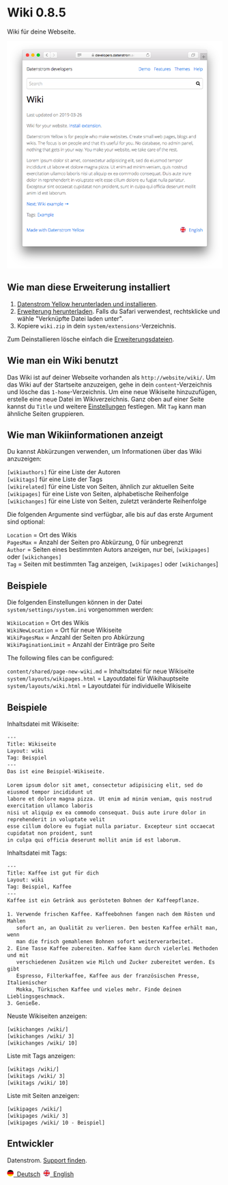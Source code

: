 Wiki 0.8.5
==========
Wiki für deine Webseite.

<p align="center"><img src="wiki-screenshot.png?raw=true" alt="Bildschirmfoto"></p>

## Wie man diese Erweiterung installiert

1. [Datenstrom Yellow herunterladen und installieren](https://github.com/datenstrom/yellow/).
2. [Erweiterung herunterladen](https://github.com/datenstrom/yellow-extensions/raw/master/zip/wiki.zip). Falls du Safari verwendest, rechtsklicke und wähle "Verknüpfte Datei laden unter".
3. Kopiere `wiki.zip` in dein `system/extensions`-Verzeichnis.

Zum Deinstallieren lösche einfach die [Erweiterungsdateien](extension.ini).

## Wie man ein Wiki benutzt

Das Wiki ist auf deiner Webseite vorhanden als `http://website/wiki/`. Um das Wiki auf der Startseite anzuzeigen, gehe in dein `content`-Verzeichnis und lösche das `1-home`-Verzeichnis. Um eine neue Wikiseite hinzuzufügen, erstelle eine neue Datei im Wikiverzeichnis. Ganz oben auf einer Seite kannst du `Title` und weitere [Einstellungen](https://github.com/datenstrom/yellow-extensions/tree/master/features/core#settings) festlegen. Mit `Tag` kann man ähnliche Seiten gruppieren. 

## Wie man Wikiinformationen anzeigt

Du kannst Abkürzungen verwenden, um Informationen über das Wiki anzuzeigen:

`[wikiauthors]` für eine Liste der Autoren  
`[wikitags]` für eine Liste der Tags  
`[wikirelated]` für eine Liste von Seiten, ähnlich zur aktuellen Seite    
`[wikipages]` für eine Liste von Seiten, alphabetische Reihenfolge  
`[wikichanges]` für eine Liste von Seiten, zuletzt veränderte Reihenfolge  

Die folgenden Argumente sind verfügbar, alle bis auf das erste Argument sind optional:

`Location` = Ort des Wikis  
`PagesMax` = Anzahl der Seiten pro Abkürzung, 0 für unbegrenzt  
`Author` = Seiten eines bestimmten Autors anzeigen, nur bei, `[wikipages]` oder `[wikichanges]`  
`Tag` = Seiten mit bestimmten Tag anzeigen, `[wikipages]` oder `[wikichanges`]  

## Beispiele

Die folgenden Einstellungen können in der Datei `system/settings/system.ini` vorgenommen werden:

`WikiLocation` = Ort des Wikis  
`WikiNewLocation` = Ort für neue Wikiseite  
`WikiPagesMax` = Anzahl der Seiten pro Abkürzung  
`WikiPaginationLimit` = Anzahl der Einträge pro Seite  

The following files can be configured:

`content/shared/page-new-wiki.md` = Inhaltsdatei für neue Wikiseite  
`system/layouts/wikipages.html` = Layoutdatei für Wikihauptseite  
`system/layouts/wiki.html` = Layoutdatei für individuelle Wikiseite  

## Beispiele

Inhaltsdatei mit Wikiseite:

    ---
    Title: Wikiseite
    Layout: wiki
    Tag: Beispiel
    ---
    Das ist eine Beispiel-Wikiseite.

    Lorem ipsum dolor sit amet, consectetur adipisicing elit, sed do eiusmod tempor incididunt ut 
    labore et dolore magna pizza. Ut enim ad minim veniam, quis nostrud exercitation ullamco laboris 
    nisi ut aliquip ex ea commodo consequat. Duis aute irure dolor in reprehenderit in voluptate velit 
    esse cillum dolore eu fugiat nulla pariatur. Excepteur sint occaecat cupidatat non proident, sunt 
    in culpa qui officia deserunt mollit anim id est laborum.

Inhaltsdatei mit Tags:

    ---
    Title: Kaffee ist gut für dich
    Layout: wiki
    Tag: Beispiel, Kaffee
    ---
    Kaffee ist ein Getränk aus gerösteten Bohnen der Kaffeepflanze.
    
    1. Verwende frischen Kaffee. Kaffeebohnen fangen nach dem Rösten und Mahlen 
       sofort an, an Qualität zu verlieren. Den besten Kaffee erhält man, wenn 
       man die frisch gemahlenen Bohnen sofort weiterverarbeitet.
    2. Eine Tasse Kaffee zubereiten. Kaffee kann durch vielerlei Methoden und mit 
       verschiedenen Zusätzen wie Milch und Zucker zubereitet werden. Es gibt 
       Espresso, Filterkaffee, Kaffee aus der französischen Presse, Italienischer 
       Mokka, Türkischen Kaffee und vieles mehr. Finde deinen Lieblingsgeschmack.
    3. Genieße.

Neuste Wikiseiten anzeigen:

    [wikichanges /wiki/]
    [wikichanges /wiki/ 3]
    [wikichanges /wiki/ 10]

Liste mit Tags anzeigen:

    [wikitags /wiki/]
    [wikitags /wiki/ 3]
    [wikitags /wiki/ 10]

Liste mit Seiten anzeigen:

    [wikipages /wiki/]
    [wikipages /wiki/ 3]
    [wikipages /wiki/ 10 - Beispiel]

## Entwickler

Datenstrom. [Support finden](https://extensions.datenstrom.se/de/help/).

<p>
<a href="README-de.md"><img src="https://raw.githubusercontent.com/datenstrom/yellow-extensions/master/features/help/language-de.png" width="15" height="15" alt="Deutsch">&nbsp; Deutsch</a>&nbsp;
<a href="README.md"><img src="https://raw.githubusercontent.com/datenstrom/yellow-extensions/master/features/help/language-en.png" width="15" height="15" alt="English">&nbsp; English</a>&nbsp;
</p>

